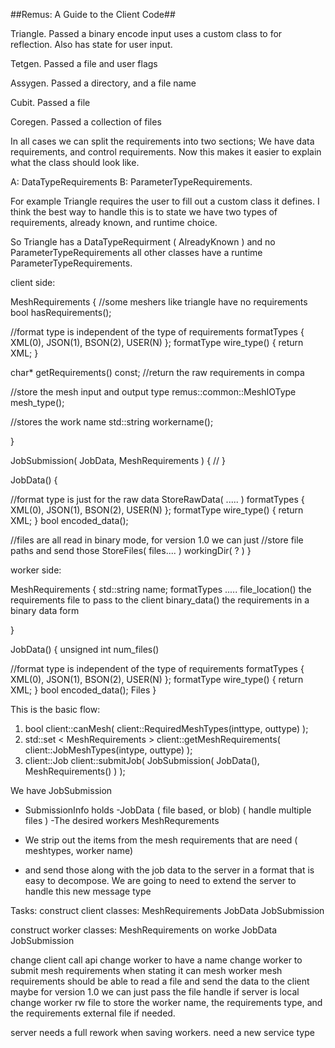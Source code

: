 ##Remus: A Guide to the Client Code##


Triangle. Passed a binary encode input uses a custom class to for reflection.
          Also has state for user input.

Tetgen. Passed a file and user flags


Assygen. Passed a directory, and a file name

Cubit. Passed a file

Coregen. Passed a collection of files


In all cases we can split the requirements into two sections;
We have data requirements, and control requirements. Now this makes it easier
to explain what the class should look like.


A: DataTypeRequirements
B: ParameterTypeRequirements.


For example Triangle requires the user to fill out a custom class it defines.
I think the best way to handle this is to state we have two types of requirements,
already known, and runtime choice.


So Triangle has a DataTypeRequirment ( AlreadyKnown ) and no ParameterTypeRequirements
all other classes have a runtime ParameterTypeRequirements.


client side:


MeshRequirements
{
  //some meshers like triangle have no requirements
  bool hasRequirements();

  //format type is independent of the type of requirements
  formatTypes { XML(0), JSON(1), BSON(2), USER(N) };
  formatType wire_type() { return XML; }

  char* getRequirements() const; //return the raw requirements in compa

  //store the mesh input and output type
  remus::common::MeshIOType mesh_type();

  //stores the work name
  std::string workername();

}

JobSubmission( JobData, MeshRequirements )
  {
  //
  }


JobData()
{

  //format type is just for the raw data
  StoreRawData( ..... )
  formatTypes { XML(0), JSON(1), BSON(2), USER(N) };
  formatType wire_type() { return XML; }
  bool encoded_data();

  //files are all read in binary mode, for version 1.0 we can just
  //store file paths and send those
  StoreFiles( files.... )
  workingDir( ? )
}


worker side:

MeshRequirements
{
  std::string name;
  formatTypes .....
  file_location() the requirements file to pass to the client
  binary_data() the requirements in a binary data form

}


JobData()
{
  unsigned int num_files()

  //format type is independent of the type of requirements
  formatTypes { XML(0), JSON(1), BSON(2), USER(N) };
  formatType wire_type() { return XML; }
  bool encoded_data();
  Files
}




This is the basic flow:

1. bool client::canMesh( client::RequiredMeshTypes(inttype, outtype) );
2. std::set < MeshRequirements > client::getMeshRequirements( client::JobMeshTypes(intype, outtype) );
3. client::Job client::submitJob( JobSubmission( JobData(), MeshRequirements() )  );

We have JobSubmission
  - SubmissionInfo holds
    -JobData ( file based, or blob) ( handle multiple files )
    -The desired workers MeshRequrements

  - We strip out the items from the mesh requirements that are need ( meshtypes, worker name)
  - and send those along with the job data to the server in a format that is easy
    to decompose. We are going to need to extend the server to handle this
    new message type


Tasks:
  construct client classes:
    MeshRequirements
    JobData
    JobSubmission

  construct worker classes:
    MeshRequirements on worke
    JobData
    JobSubmission

  change client call api
  change worker to have a name
  change worker to submit mesh requirements when stating it can mesh
  worker mesh requirements should be able to read a file and send the data to the client
      maybe for version 1.0 we can just pass the file handle if server is local
  change worker rw file to store the worker name, the requirements type, and the requirements external file if needed.

  server needs a full rework when saving workers.
  need a new service type
